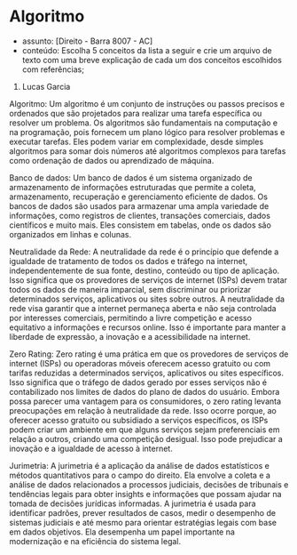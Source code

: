 # Algoritmo
- assunto: [Direito - Barra 8007 - AC]
- conteúdo: Escolha 5 conceitos da lista a seguir e crie um arquivo de texto com uma breve explicação de cada um dos conceitos escolhidos com referências;

1. Lucas Garcia

Algoritmo: Um algoritmo é um conjunto de instruções ou passos precisos e ordenados que são projetados para realizar uma tarefa específica ou resolver um problema. Os algoritmos são fundamentais na computação e na programação, pois fornecem um plano lógico para resolver problemas e executar tarefas. Eles podem variar em complexidade, desde simples algoritmos para somar dois números até algoritmos complexos para tarefas como ordenação de dados ou aprendizado de máquina.

Banco de dados: Um banco de dados é um sistema organizado de armazenamento de informações estruturadas que permite a coleta, armazenamento, recuperação e gerenciamento eficiente de dados. Os bancos de dados são usados para armazenar uma ampla variedade de informações, como registros de clientes, transações comerciais, dados científicos e muito mais. Eles consistem em tabelas, onde os dados são organizados em linhas e colunas.

Neutralidade da Rede: A neutralidade da rede é o princípio que defende a igualdade de tratamento de todos os dados e tráfego na internet, independentemente de sua fonte, destino, conteúdo ou tipo de aplicação. Isso significa que os provedores de serviços de internet (ISPs) devem tratar todos os dados de maneira imparcial, sem discriminar ou priorizar determinados serviços, aplicativos ou sites sobre outros. A neutralidade da rede visa garantir que a internet permaneça aberta e não seja controlada por interesses comerciais, permitindo a livre competição e acesso equitativo a informações e recursos online. Isso é importante para manter a liberdade de expressão, a inovação e a acessibilidade na internet.

Zero Rating: Zero rating é uma prática em que os provedores de serviços de internet (ISPs) ou operadoras móveis oferecem acesso gratuito ou com tarifas reduzidas a determinados serviços, aplicativos ou sites específicos. Isso significa que o tráfego de dados gerado por esses serviços não é contabilizado nos limites de dados do plano de dados do usuário.
Embora possa parecer uma vantagem para os consumidores, o zero rating levanta preocupações em relação à neutralidade da rede. Isso ocorre porque, ao oferecer acesso gratuito ou subsidiado a serviços específicos, os ISPs podem criar um ambiente em que alguns serviços sejam preferenciais em relação a outros, criando uma competição desigual. Isso pode prejudicar a inovação e a igualdade de acesso à internet.

Jurimetria: A jurimetria é a aplicação da análise de dados estatísticos e métodos quantitativos para o campo do direito. Ela envolve a coleta e a análise de dados relacionados a processos judiciais, decisões de tribunais e tendências legais para obter insights e informações que possam ajudar na tomada de decisões jurídicas informadas. A jurimetria é usada para identificar padrões, prever resultados de casos, medir o desempenho de sistemas judiciais e até mesmo para orientar estratégias legais com base em dados objetivos. Ela desempenha um papel importante na modernização e na eficiência do sistema legal.
